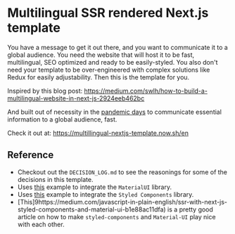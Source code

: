 # Multilingual SSR rendered Next.js template

You have a message to get it out there, and you want to communicate it to a global audience. You need the website that will host it to be fast, multilingual, SEO optimized and ready to be easily-styled. You also don't need your template to be over-engineered with complex solutions like Redux for easily adjustability. Then this is the template for you.

Inspired by this blog post:
https://medium.com/swlh/how-to-build-a-multilingual-website-in-next-js-2924eeb462bc

And built out of necessity in the [pandemic days](https://en.wikipedia.org/wiki/2019%E2%80%9320_coronavirus_pandemic) to communicate essential information to a global audience, fast.

Check it out at: https://multillingual-nextjs-template.now.sh/en

## Reference

- Checkout out the `DECISION_LOG.md` to see the reasonings for some of the decisions in this template.
- Uses [this](https://github.com/mui-org/material-ui/tree/master/examples/nextjs-with-typescript) example to integrate the `MaterialUI` library.
- Uses [this](https://github.com/mui-org/material-ui/tree/master/examples/with-styled-components) example to integrate the `Styled Components` library.
- [This]9https://medium.com/javascript-in-plain-english/ssr-with-next-js-styled-components-and-material-ui-b1e88ac11dfa) is a pretty good article on how to make `styled-components` and `Material-UI` play nice with each other.
